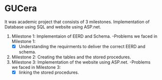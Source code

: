 # GUCera
 It was academic project that consists of 3 milestones. Implementation of Database using SQL and website using ASP.net.

 1. Milestone 1: Implementaion of EERD and Schema.
    -Problems we faced in Milestone 1:
	 - [x] Understanding the requirments to deliver the correct EERD and schema.
 2. Milestone 2: Creating the tables and the stored procedures.
 3. Milestone 3: Implementation of the website using ASP.net.
	-Problems we faced in Milestone 3:
	 - [x] linking the stored procedures.

